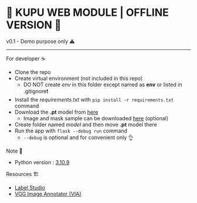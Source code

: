 # 🚧 KUPU WEB MODULE | OFFLINE VERSION 🚧

v0.1 - Demo purpose only ⚠️

---

For developer ☕

- Clone the repo
- Create virtual environment (not included in this repo)
  - DO NOT create _env_ in this folder except named as **env** or listed in .gitignore❗
- Install the _requirements.txt_ with `pip install -r requirements.txt` command
- Download the **.pt** model from [here](https://drive.google.com/file/d/1IyIrCrXVGr_SwnqKClzv62y2g8QnUZis/view?usp=sharing)
  - Image and mask sample can be downloaded [here](https://drive.google.com/drive/folders/128bpdCCcgq91C7l0k3ZeSInM71rWXmw0?usp=sharing) (optional)
- Create folder named _model_ and then move **.pt** model there
- Run the app with `flask --debug run` command
  - `--debug` is optional and for convenient only 👌

Note 📓

- Python version : [3.10.9](https://www.python.org/downloads/release/python-3109/)

Resources 🏗️

- [Label Studio](https://labelstud.io/)
- [VGG Image Annotator (VIA)](https://www.robots.ox.ac.uk/~vgg/software/via/)
